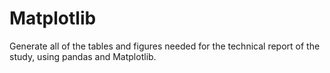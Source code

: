 # Matplotlib
Generate all of the tables and figures needed for the technical report of the study, using pandas and Matplotlib.
